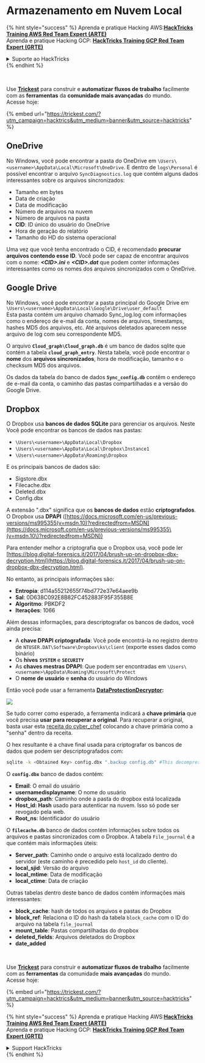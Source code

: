 # Armazenamento em Nuvem Local

{% hint style="success" %}
Aprenda e pratique Hacking AWS:<img src="/.gitbook/assets/arte.png" alt="" data-size="line">[**HackTricks Training AWS Red Team Expert (ARTE)**](https://training.hacktricks.xyz/courses/arte)<img src="/.gitbook/assets/arte.png" alt="" data-size="line">\
Aprenda e pratique Hacking GCP: <img src="/.gitbook/assets/grte.png" alt="" data-size="line">[**HackTricks Training GCP Red Team Expert (GRTE)**<img src="/.gitbook/assets/grte.png" alt="" data-size="line">](https://training.hacktricks.xyz/courses/grte)

<details>

<summary>Suporte ao HackTricks</summary>

* Confira os [**planos de assinatura**](https://github.com/sponsors/carlospolop)!
* **Junte-se ao** 💬 [**grupo do Discord**](https://discord.gg/hRep4RUj7f) ou ao [**grupo do telegram**](https://t.me/peass) ou **siga**-nos no **Twitter** 🐦 [**@hacktricks\_live**](https://twitter.com/hacktricks\_live)**.**
* **Compartilhe truques de hacking enviando PRs para os repositórios do** [**HackTricks**](https://github.com/carlospolop/hacktricks) e [**HackTricks Cloud**](https://github.com/carlospolop/hacktricks-cloud).

</details>
{% endhint %}

<figure><img src="../../../.gitbook/assets/image (3) (1) (1) (1) (1) (1) (1).png" alt=""><figcaption></figcaption></figure>

\
Use [**Trickest**](https://trickest.com/?utm\_campaign=hacktrics\&utm\_medium=banner\&utm\_source=hacktricks) para construir e **automatizar fluxos de trabalho** facilmente com as **ferramentas** da **comunidade mais avançadas** do mundo.\
Acesse hoje:

{% embed url="https://trickest.com/?utm_campaign=hacktrics&utm_medium=banner&utm_source=hacktricks" %}

## OneDrive

No Windows, você pode encontrar a pasta do OneDrive em `\Users\<username>\AppData\Local\Microsoft\OneDrive`. E dentro de `logs\Personal` é possível encontrar o arquivo `SyncDiagnostics.log` que contém alguns dados interessantes sobre os arquivos sincronizados:

* Tamanho em bytes
* Data de criação
* Data de modificação
* Número de arquivos na nuvem
* Número de arquivos na pasta
* **CID**: ID único do usuário do OneDrive
* Hora de geração do relatório
* Tamanho do HD do sistema operacional

Uma vez que você tenha encontrado o CID, é recomendado **procurar arquivos contendo esse ID**. Você pode ser capaz de encontrar arquivos com o nome: _**\<CID>.ini**_ e _**\<CID>.dat**_ que podem conter informações interessantes como os nomes dos arquivos sincronizados com o OneDrive.

## Google Drive

No Windows, você pode encontrar a pasta principal do Google Drive em `\Users\<username>\AppData\Local\Google\Drive\user_default`\
Esta pasta contém um arquivo chamado Sync\_log.log com informações como o endereço de e-mail da conta, nomes de arquivos, timestamps, hashes MD5 dos arquivos, etc. Até arquivos deletados aparecem nesse arquivo de log com seu correspondente MD5.

O arquivo **`Cloud_graph\Cloud_graph.db`** é um banco de dados sqlite que contém a tabela **`cloud_graph_entry`**. Nesta tabela, você pode encontrar o **nome** dos **arquivos sincronizados**, hora de modificação, tamanho e o checksum MD5 dos arquivos.

Os dados da tabela do banco de dados **`Sync_config.db`** contêm o endereço de e-mail da conta, o caminho das pastas compartilhadas e a versão do Google Drive.

## Dropbox

O Dropbox usa **bancos de dados SQLite** para gerenciar os arquivos. Neste\
Você pode encontrar os bancos de dados nas pastas:

* `\Users\<username>\AppData\Local\Dropbox`
* `\Users\<username>\AppData\Local\Dropbox\Instance1`
* `\Users\<username>\AppData\Roaming\Dropbox`

E os principais bancos de dados são:

* Sigstore.dbx
* Filecache.dbx
* Deleted.dbx
* Config.dbx

A extensão ".dbx" significa que os **bancos de dados** estão **criptografados**. O Dropbox usa **DPAPI** ([https://docs.microsoft.com/en-us/previous-versions/ms995355(v=msdn.10)?redirectedfrom=MSDN](https://docs.microsoft.com/en-us/previous-versions/ms995355\(v=msdn.10\)?redirectedfrom=MSDN))

Para entender melhor a criptografia que o Dropbox usa, você pode ler [https://blog.digital-forensics.it/2017/04/brush-up-on-dropbox-dbx-decryption.html](https://blog.digital-forensics.it/2017/04/brush-up-on-dropbox-dbx-decryption.html).

No entanto, as principais informações são:

* **Entropia**: d114a55212655f74bd772e37e64aee9b
* **Sal**: 0D638C092E8B82FC452883F95F355B8E
* **Algoritmo**: PBKDF2
* **Iterações**: 1066

Além dessas informações, para descriptografar os bancos de dados, você ainda precisa:

* A **chave DPAPI criptografada**: Você pode encontrá-la no registro dentro de `NTUSER.DAT\Software\Dropbox\ks\client` (exporte esses dados como binário)
* Os **hives** **`SYSTEM`** e **`SECURITY`**
* As **chaves mestras DPAPI**: Que podem ser encontradas em `\Users\<username>\AppData\Roaming\Microsoft\Protect`
* O **nome de usuário** e **senha** do usuário do Windows

Então você pode usar a ferramenta [**DataProtectionDecryptor**](https://nirsoft.net/utils/dpapi\_data\_decryptor.html)**:**

![](<../../../.gitbook/assets/image (448).png>)

Se tudo correr como esperado, a ferramenta indicará a **chave primária** que você precisa **usar para recuperar a original**. Para recuperar a original, basta usar esta [receita do cyber\_chef](https://gchq.github.io/CyberChef/#recipe=Derive\_PBKDF2\_key\(%7B'option':'Hex','string':'98FD6A76ECB87DE8DAB4623123402167'%7D,128,1066,'SHA1',%7B'option':'Hex','string':'0D638C092E8B82FC452883F95F355B8E'%7D\)) colocando a chave primária como a "senha" dentro da receita.

O hex resultante é a chave final usada para criptografar os bancos de dados que podem ser descriptografados com:
```bash
sqlite -k <Obtained Key> config.dbx ".backup config.db" #This decompress the config.dbx and creates a clear text backup in config.db
```
O **`config.dbx`** banco de dados contém:

* **Email**: O email do usuário
* **usernamedisplayname**: O nome do usuário
* **dropbox\_path**: Caminho onde a pasta do dropbox está localizada
* **Host\_id: Hash** usado para autenticar na nuvem. Isso só pode ser revogado pela web.
* **Root\_ns**: Identificador do usuário

O **`filecache.db`** banco de dados contém informações sobre todos os arquivos e pastas sincronizados com o Dropbox. A tabela `File_journal` é a que contém mais informações úteis:

* **Server\_path**: Caminho onde o arquivo está localizado dentro do servidor (este caminho é precedido pelo `host_id` do cliente).
* **local\_sjid**: Versão do arquivo
* **local\_mtime**: Data de modificação
* **local\_ctime**: Data de criação

Outras tabelas dentro deste banco de dados contêm informações mais interessantes:

* **block\_cache**: hash de todos os arquivos e pastas do Dropbox
* **block\_ref**: Relaciona o ID do hash da tabela `block_cache` com o ID do arquivo na tabela `file_journal`
* **mount\_table**: Pastas compartilhadas do dropbox
* **deleted\_fields**: Arquivos deletados do Dropbox
* **date\_added**

<figure><img src="../../../.gitbook/assets/image (3) (1) (1) (1) (1) (1) (1).png" alt=""><figcaption></figcaption></figure>

\
Use [**Trickest**](https://trickest.com/?utm\_campaign=hacktrics\&utm\_medium=banner\&utm\_source=hacktricks) para construir e **automatizar fluxos de trabalho** facilmente com as **ferramentas** da comunidade **mais avançadas** do mundo.\
Acesse hoje:

{% embed url="https://trickest.com/?utm_campaign=hacktrics&utm_medium=banner&utm_source=hacktricks" %}

{% hint style="success" %}
Aprenda e pratique Hacking AWS:<img src="/.gitbook/assets/arte.png" alt="" data-size="line">[**HackTricks Training AWS Red Team Expert (ARTE)**](https://training.hacktricks.xyz/courses/arte)<img src="/.gitbook/assets/arte.png" alt="" data-size="line">\
Aprenda e pratique Hacking GCP: <img src="/.gitbook/assets/grte.png" alt="" data-size="line">[**HackTricks Training GCP Red Team Expert (GRTE)**<img src="/.gitbook/assets/grte.png" alt="" data-size="line">](https://training.hacktricks.xyz/courses/grte)

<details>

<summary>Support HackTricks</summary>

* Confira os [**planos de assinatura**](https://github.com/sponsors/carlospolop)!
* **Junte-se ao** 💬 [**grupo do Discord**](https://discord.gg/hRep4RUj7f) ou ao [**grupo do telegram**](https://t.me/peass) ou **siga**-nos no **Twitter** 🐦 [**@hacktricks\_live**](https://twitter.com/hacktricks\_live)**.**
* **Compartilhe truques de hacking enviando PRs para os repositórios do** [**HackTricks**](https://github.com/carlospolop/hacktricks) e [**HackTricks Cloud**](https://github.com/carlospolop/hacktricks-cloud).

</details>
{% endhint %}
